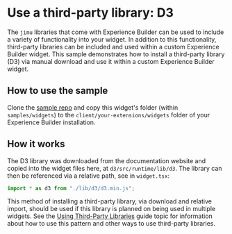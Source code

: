 # Use a third-party library: D3

The `jimu` libraries that come with Experience Builder can be used to include a variety of functionality into your widget. In addition to this functionality, third-party libraries can be included and used within a custom Experience Builder widget. This sample demonstrates how to install a third-party library (D3) via manual download and use it within a custom Experience Builder widget.

## How to use the sample

Clone the [sample repo](https://github.com/esri/arcgis-experience-builder-sdk-resources) and copy this widget's folder (within `samples/widgets`) to the `client/your-extensions/widgets` folder of your Experience Builder installation.

## How it works

The D3 library was downloaded from the documentation website and copied into the widget files here, at `d3/src/runtime/lib/d3`. The library can then be referenced via a relative path, see in `widget.tsx`:

```js
import * as d3 from "./lib/d3/d3.min.js";
```

This method of installing a third-party library, via download and relative import, should be used if this library is planned on being used in multiple widgets. See the [Using Third-Party Libraries](/guide/third-party-libraries/) guide topic for information about how to use this pattern and other ways to use third-party libraries.
